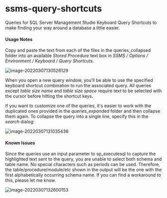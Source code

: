 # ssms-query-shortcuts
Queries for SQL Server Management Studio Keyboard Query Shortcuts to make finding your way around a database a little easier.



#### Usage Notes

Copy and paste the text from each of the files in the queries_collapsed folder into an available *Stored Procedure* text box in *SSMS / Options / Environment / Keyboard / Query Shortcuts*. 

![image-20220307130526129](C:\Users\pieral\AppData\Roaming\Typora\typora-user-images\image-20220307130526129.png)

When you open a new query window, you'll be able to use the specified keyboard shortcut combination to run the associated query. All queries except *table size name* and *table size space* require text to be selected with the cursor before hitting the shortcut keys.

If you want to customize one of the queries, it's easier to work with the duplicated ones provided in the *queries_expanded* folder and then collapse them again. To collapse the query into a single line, specify this in the *search* dialog:

![image-20220307131035436](C:\Users\pieral\AppData\Roaming\Typora\typora-user-images\image-20220307131035436.png)



#### Known Issues

Since the queries use an input parameter to sp_executesql to capture the highlighted text sent to the query, you are unable to select both schema and table name. No special characters such as periods can be used. Therefore, the table/procedure/module/etc shown in the output will be the one with the first alphabetically occurring schema name. If you can find a workaround to this, please let me know.



![image-20220307132600153](C:\Users\pieral\AppData\Roaming\Typora\typora-user-images\image-20220307132600153.png)

